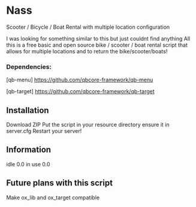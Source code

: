 # Nass
Scooter / Bicycle / Boat Rental with multiple location configuration

I was looking for something similar to this but just couldnt find anything 
All this is a free basic and open source bike / scooter / boat rental script that allows for multiple locations and to return the bike/scooter/boats!  


### Dependencies:
[qb-menu] https://github.com/qbcore-framework/qb-menu

[qb-target] https://github.com/qbcore-framework/qb-target



## Installation
Download ZIP
Put the script in your resource directory 
ensure it in server.cfg
Restart your server! 



## Information
idle 0.0 in use 0.0


## Future plans with this script
Make ox_lib and ox_target compatible 
